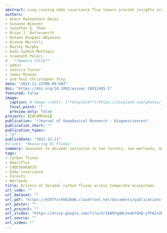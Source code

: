 ```yaml
---
abstract: Long-running eddy covariance flux towers provide insights into how the terrestrial carbon cycle operates over multiple time scales. Here, we evaluated variation in net ecosystem exchange (NEE) of carbon dioxide (CO2) across the Chequamegon Ecosystem-Atmosphere Study (ChEAS) Ameriflux core site cluster in the upper Great Lakes region of the USA from 1997-2020. The tower network included two mature hardwood forests with differing management regimes (US-WCr and US-Syv), two fen wetlands with varying exposure and vegetation (US-Los and US-ALQ), and a very tall (400 m) landscape-level tower (US-PFa). Together, they provided over 70 site-years of observations. The 19-tower CHEESEHEAD19 campaign centered around US-PFa provided additional information on the spatial variation of NEE. Decadal variability was present in all long-term sites, but cross-site coherence in interannual NEE in the earlier part of the record became decoupled with time. NEE at the tall tower transitioned from carbon source to sink to a more variable period over 24 years. Respiration had a greater effect than photosynthesis on driving variations in NEE at all sites. A declining snowpack offset potential increases in assimilation from warmer springs, as less-insulated soils delayed start of spring green-up. No direct CO2 fertilization trend was noted in gross primary productivity, but influenced maximum net assimilation. Direct upscaling of stand-scale sites led to a larger net sink than the landscape tower. These results highlight the value of clustered, long-term carbon flux observations for understanding the diverse links between carbon and climate and the challenges of upscaling observations.
authors:
- Ankur Rashmikant Desai
- Susanne Wiesner
- Jonathan E. Thom
- Brian J. Butterworth
- Nikaan Koupaei-Abyazani
- Aronne Merrelli
- Bailey Murphy
- Andi Syahid Muttaqin
- Sreenath Paleri
#- '**Ammara Talib**'
- admin
- Jessica Turner
- James Mineau
- and Paul Christopher Stoy
date: "2022-11-22T00:00:00Z"
doi: "https://doi.org/10.1002/essoar.10511485.1"
featured: false
image:
  caption: #'Image credit: [**Unsplash**](https://unsplash.com/photos/jdD8gXaTZsc)'#
  focal_point: ""
  preview_only: false
projects: [INCOMPASS]
publication: '*Journal of Geophysical Research - Biogeosciences*'
publication_short: ""
publication_types:
- "2"
publishDate: "2022-22-11"
#slides: "Measuring EC Fluxes"
summary: Seasonal to decadal variation in two forests, two wetlands, and a tall tower responded differently to climate, phenology, and disturbance. 
tags:
- Carbon fluxes
- Ameriflux
- CHEESEHEAD19
- Eddy covariance
- Forests
- Wetlands
title: Drivers of decadal carbon fluxes across temperate ecosystems
url_code: ""
url_dataset: ""
url_pdf: "https://d197for5662m48.cloudfront.net/documents/publicationstatus/99723/preprint_pdf/e5df4869a42bc38d5178d1efb3e67603.pdf"
url_poster: ""
url_project: ""
url_slides: "https://drive.google.com/file/d/1EBhFqQHLVsmkfEHQ-yfFA2xZRrGaih_c/view?usp=sharing"
url_source: ""
url_video: ""
---
```

